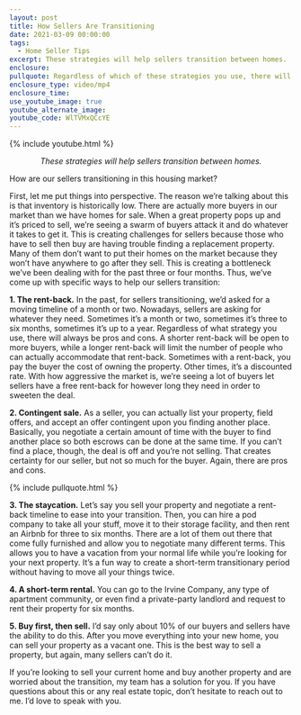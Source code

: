 ```yaml
---
layout: post
title: How Sellers Are Transitioning
date: 2021-03-09 00:00:00
tags:
  - Home Seller Tips
excerpt: These strategies will help sellers transition between homes.
enclosure:
pullquote: Regardless of which of these strategies you use, there will always be pros and cons.
enclosure_type: video/mp4
enclosure_time:
use_youtube_image: true
youtube_alternate_image:
youtube_code: WlTVMxQCcYE
---
```

{% include youtube.html %}

<p style="text-align: center;"><em>These strategies will help sellers transition between homes.</em></p>

How are our sellers transitioning in this housing market?

First, let me put things into perspective. The reason we’re talking about this is that inventory is historically low. There are actually more buyers in our market than we have homes for sale. When a great property pops up and it’s priced to sell, we’re seeing a swarm of buyers attack it and do whatever it takes to get it. This is creating challenges for sellers because those who have to sell then buy are having trouble finding a replacement property. Many of them don’t want to put their homes on the market because they won’t have anywhere to go after they sell. This is creating a bottleneck we’ve been dealing with for the past three or four months. Thus, we’ve come up with specific ways to help our sellers transition:

**1. The rent-back.** In the past, for sellers transitioning, we’d asked for a moving timeline of a month or two. Nowadays, sellers are asking for whatever they need. Sometimes it’s a month or two, sometimes it’s three to six months, sometimes it’s up to a year. Regardless of what strategy you use, there will always be pros and cons. A shorter rent-back will be open to more buyers, while a longer rent-back will limit the number of people who can actually accommodate that rent-back. Sometimes with a rent-back, you pay the buyer the cost of owning the property. Other times, it’s a discounted rate. With how aggressive the market is, we’re seeing a lot of buyers let sellers have a free rent-back for however long they need in order to sweeten the deal. 

**2. Contingent sale.** As a seller, you can actually list your property, field offers, and accept an offer contingent upon you finding another place. Basically, you negotiate a certain amount of time with the buyer to find another place so both escrows can be done at the same time. If you can’t find a place, though, the deal is off and you’re not selling. That creates certainty for our seller, but not so much for the buyer. Again, there are pros and cons. 

{% include pullquote.html %}

**3. The staycation.** Let’s say you sell your property and negotiate a rent-back timeline to ease into your transition. Then, you can hire a pod company to take all your stuff, move it to their storage facility, and then rent an Airbnb for three to six months. There are a lot of them out there that come fully furnished and allow you to negotiate many different terms. This allows you to have a vacation from your normal life while you’re looking for your next property. It’s a fun way to create a short-term transitionary period without having to move all your things twice. 

**4. A short-term rental.** You can go to the Irvine Company, any type of apartment community, or even find a private-party landlord and request to rent their property for six months. 

**5. Buy first, then sell.** I’d say only about 10% of our buyers and sellers have the ability to do this. After you move everything into your new home, you can sell your property as a vacant one. This is the best way to sell a property, but again, many sellers can’t do it. 

If you’re looking to sell your current home and buy another property and are worried about the transition, my team has a solution for you. If you have questions about this or any real estate topic, don’t hesitate to reach out to me. I’d love to speak with you. 
